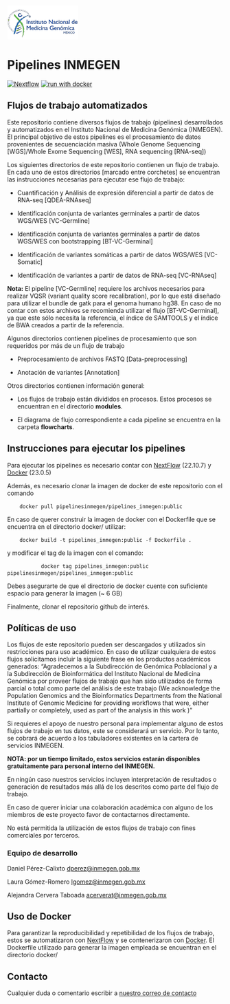 [![INMEGEN](./flowcharts/inmegen_t1.png)](https://www.inmegen.gob.mx/)
#  Pipelines INMEGEN
[![Nextflow](https://img.shields.io/badge/nextflow%20DSL2-%E2%89%A522.10.7-23aa62.svg)](https://www.nextflow.io/)
[![run with docker](https://img.shields.io/badge/run%20with-docker-0db7ed?labelColor=000000&logo=docker)](https://www.docker.com/)

## Flujos de trabajo automatizados 

Este repositorio contiene diversos flujos de trabajo (pipelines) desarrollados y automatizados en el Instituto Nacional de Medicina Genómica (INMEGEN).
El principal objetivo de estos pipelines es el procesamiento de datos provenientes de secuenciación masiva (Whole Genome Sequencing [WGS]/Whole Exome Sequencing [WES], RNA sequencing [RNA-seq])

Los siguientes directorios de este repositorio contienen un flujo de trabajo. En cada uno de estos directorios [marcado entre corchetes] se encuentran las instrucciones necesarias para ejecutar ese flujo de trabajo: 

 - Cuantificación y Análisis de expresión diferencial a partir de datos de RNA-seq [QDEA-RNAseq]

 - Identificación conjunta de variantes germinales a partir de datos WGS/WES [VC-Germline]
   
 - Identificación conjunta de variantes germinales a partir de datos WGS/WES con bootstrapping [BT-VC-Germinal]

 - Identificación de variantes somáticas a partir de datos WGS/WES [VC-Somatic]

 - Identificación de variantes a partir de datos de RNA-seq  [VC-RNAseq]
   
**Nota:** El pipeline [VC-Germline] requiere los archivos necesarios para realizar VQSR (variant quality score recalibration), por lo que  está diseñado para utilizar el bundle de gatk para el genoma humano hg38. En caso de no contar con estos archivos se recomienda utilizar el flujo [BT-VC-Germinal], ya que este sólo necesita la referencia, el índice de SAMTOOLS y el índice de BWA creados a partir de la referencia. 


Algunos directorios contienen pipelines de procesamiento que son requeridos por más de un flujo de trabajo
 
 - Preprocesamiento de archivos FASTQ [Data-preprocessing]

 - Anotación de variantes [Annotation]

Otros directorios contienen información general:

 - Los flujos de trabajo están divididos en procesos. Estos procesos se encuentran en el directorio **modules**.
   
 - El diagrama de flujo correspondiente a cada pipeline se encuentra en la carpeta **flowcharts**. 




##  Instrucciones para ejecutar los pipelines 

Para ejecutar los pipelines es necesario contar con [NextFlow](https://www.nextflow.io/docs/latest/index.html) (22.10.7) y [Docker](https://docs.docker.com/) (23.0.5)

Además, es necesario clonar la imagen de docker de este repositorio con el comando 

		docker pull pipelinesinmegen/pipelines_inmegen:public

En caso de querer construir la imagen de docker con el Dockerfile que se encuentra en el directorio docker/ utilizar:

		docker build -t pipelines_inmegen:public -f Dockerfile .

y modificar el tag de la imagen con el comando:

               docker tag pipelines_inmegen:public pipelinesinmegen/pipelines_inmegen:public

Debes asegurarte de que el directorio de docker cuente con suficiente espacio para generar la imagen (~ 6 GB)

Finalmente, clonar el repositorio github de interés.

## Políticas de uso

Los flujos de este repositorio pueden ser descargados y utilizados sin restricciones para uso académico. En caso de utilizar cualquiera de estos flujos solicitamos incluir la siguiente frase en los productos académicos generados: “Agradecemos a la Subdirección de Genómica Poblacional y a la Subdirección de Bioinformática del Instituto Nacional de Medicina Genómica por proveer flujos de trabajo que han sido utilizados de forma parcial o total como parte del análisis de este trabajo (We acknowledge the Population Genomics and the Bioinformatics Departments from the National Institute of Genomic Medicine for providing workflows that were, either partially or completely, used as part of the analysis in this work )”

Si requieres el apoyo de nuestro personal para implementar alguno de estos flujos de trabajo en tus datos, este se considerará un servicio. Por lo tanto, se cobrará de acuerdo a los tabuladores existentes en la cartera de servicios INMEGEN. 

**NOTA: por un tiempo limitado, estos servicios estarán disponibles gratuitamente para personal interno del INMEGEN.**

En ningún caso nuestros servicios incluyen interpretación de resultados o generación de resultados más allá de los descritos como parte del flujo de trabajo.

En caso de querer iniciar una colaboración académica con alguno de los miembros de este proyecto favor de contactarnos directamente.

No está permitida la utilización de estos flujos de trabajo con fines comerciales por terceros.  

### Equipo de desarrollo

Daniel Pérez-Calixto [dperez@inmegen.gob.mx](dperez@inmegen.gob.mx)

Laura Gómez-Romero [lgomez@inmegen.gob.mx](lgomez@inmegen.gob.mx)

Alejandra Cervera Taboada [acerverat@inmegen.gob.mx](acerverat@inmegen.gob.mx)

## Uso de Docker
Para garantizar la reproducibilidad y repetibilidad de los flujos de trabajo, estos se automatizaron con [NextFlow](https://www.nextflow.io/docs/latest/index.html) y se contenerizaron con [Docker](https://docs.docker.com/). El Dockerfile utilizado para generar la imagen empleada se encuentran en el directorio docker/

## Contacto
Cualquier duda o comentario escribir a [nuestro correo de contacto](dperez@inmegen.gob.mx)
